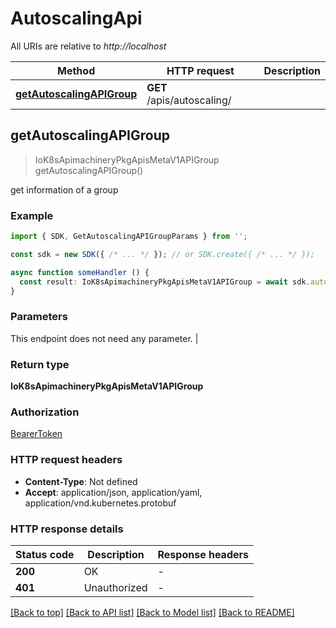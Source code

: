 # AutoscalingApi

All URIs are relative to *http://localhost*

| Method                                               | HTTP request                                         | Description                                          |
| ---------------------------------------------------- | ---------------------------------------------------- | ---------------------------------------------------- |
| [**getAutoscalingAPIGroup**](AutoscalingApi.md#getautoscalingapigroup) | **GET** /apis/autoscaling/ |  |


## **getAutoscalingAPIGroup**
> IoK8sApimachineryPkgApisMetaV1APIGroup getAutoscalingAPIGroup()

get information of a group

### Example

```typescript
import { SDK, GetAutoscalingAPIGroupParams } from '';

const sdk = new SDK({ /* ... */ }); // or SDK.create({ /* ... */ });

async function someHandler () {
  const result: IoK8sApimachineryPkgApisMetaV1APIGroup = await sdk.autoscaling.getAutoscalingAPIGroup()
}
```

### Parameters
This endpoint does not need any parameter. |


### Return type

**IoK8sApimachineryPkgApisMetaV1APIGroup**

### Authorization

[BearerToken](../authorization.md#BearerToken)

### HTTP request headers

 - **Content-Type**: Not defined
 - **Accept**: application/json, application/yaml, application/vnd.kubernetes.protobuf


### HTTP response details
| Status code | Description | Response headers |
|-------------|-------------|------------------|
| **200** | OK |  -  |
| **401** | Unauthorized |  -  |

[[Back to top]](AutoscalingApi.md#autoscalingapi) [[Back to API list]](../apis.md#documentation) [[Back to Model list]](../models.md#documentation) [[Back to README]](../../readme.md)


